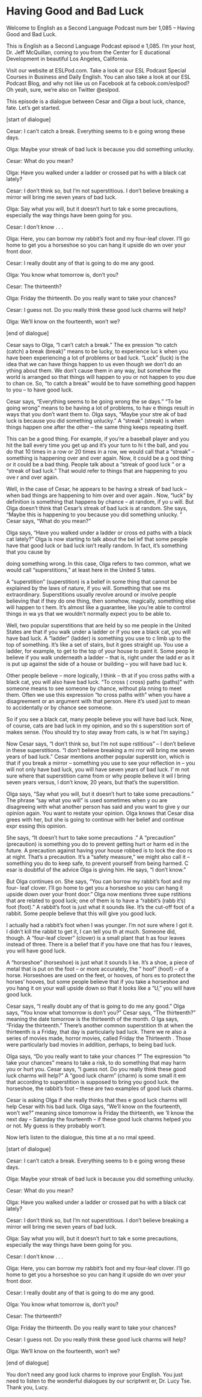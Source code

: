 # Having Good and Bad Luck

Welcome to English as a Second Language Podcast num ber 1,085 – Having Good and Bad Luck.

This is English as a Second Language Podcast episod e 1,085. I’m your host, Dr. Jeff McQuillan, coming to you from the Center for E ducational Development in beautiful Los Angeles, California.

Visit our website at ESLPod.com. Take a look at our  ESL Podcast Special Courses in Business and Daily English. You can also  take a look at our ESL Podcast Blog, and why not like us on Facebook at fa cebook.com/eslpod? Oh yeah, sure, we’re also on Twitter @eslpod.

This episode is a dialogue between Cesar and Olga a bout luck, chance, fate. Let’s get started.

[start of dialogue]

Cesar: I can’t catch a break. Everything seems to b e going wrong these days.

Olga: Maybe your streak of bad luck is because you did something unlucky.

Cesar: What do you mean?

Olga: Have you walked under a ladder or crossed pat hs with a black cat lately?

Cesar: I don’t think so, but I’m not superstitious.  I don’t believe breaking a mirror will bring me seven years of bad luck.

Olga: Say what you will, but it doesn’t hurt to tak e some precautions, especially the way things have been going for you.

Cesar: I don’t know . . .

Olga: Here, you can borrow my rabbit’s foot and my four-leaf clover. I’ll go home to get you a horseshoe so you can hang it upside do wn over your front door.

Cesar: I really doubt any of that is going to do me  any good.

Olga: You know what tomorrow is, don’t you?

Cesar: The thirteenth?

Olga: Friday the thirteenth. Do you really want to take your chances?

Cesar: I guess not. Do you really think these good luck charms will help?

Olga: We’ll know on the fourteenth, won’t we?

[end of dialogue]

Cesar says to Olga, “I can’t catch a break.” The ex pression “to catch (catch) a break (break)” means to be lucky, to experience luc k when you have been experiencing a lot of problems or bad luck. “Luck” (luck) is the idea that we can have things happen to us even though we don’t do an ything about them. We don’t cause them in any way, but somehow the world is arranged so that things will happen to you or not happen to you due to chan ce. So, “to catch a break” would be to have something good happen to you – to have good luck.

Cesar says, “Everything seems to be going wrong the se days.” “To be going wrong” means to be having a lot of problems, to hav e things result in ways that you don’t want them to. Olga says, “Maybe your stre ak of bad luck is because you did something unlucky.” A “streak” (streak) is when things happen one after the other – the same thing keeps repeating itself.

This can be a good thing. For example, if you’re a baseball player and you hit the ball every time you get up and it’s your turn to hi t the ball, and you do that 10 times in a row or 20 times in a row, we would call that a “streak” – something is happening over and over again. Now, it could be a g ood thing or it could be a bad thing. People talk about a “streak of good luck ” or a “streak of bad luck.” That would refer to things that are happening to you ove r and over again.

Well, in the case of Cesar, he appears to be having  a streak of bad luck – when bad things are happening to him over and over again . Now, “luck” by definition is something that happens by chance – at random, if yo u will. But Olga doesn’t think that Cesar’s streak of bad luck is at random.  She says, “Maybe this is happening to you because you did something unlucky. ” Cesar says, “What do you mean?”

Olga says, “Have you walked under a ladder or cross ed paths with a black cat lately?” Olga is now starting to talk about the bel ief that some people have that good luck or bad luck isn’t really random. In fact,  it’s something that you cause by

doing something wrong. In this case, Olga refers to  two common, what we would call “superstitions,” at least here in the United S tates.

A “superstition” (superstition) is a belief in some thing that cannot be explained by the laws of nature, if you will. Something that see ms extraordinary. Superstitions usually revolve around or involve people believing that if they do one thing, then somehow, magically, something else will happen to t hem. It’s almost like a guarantee, like you’re able to control things in wa ys that we wouldn’t normally expect you to be able to.

Well, two popular superstitions that are held by so me people in the United States are that if you walk under a ladder or if you see a  black cat, you will have bad luck. A “ladder” (ladder) is something you use to c limb up to the top of something. It’s like a set of stairs, but it goes straight up.  You use a ladder, for example, to get to the top of your house to paint it. Some peop le believe if you walk underneath a ladder – that is, right under the ladd er as it is put up against the side of a house or building – you will have bad luc k.

Other people believe – more logically, I think – th at if you cross paths with a black cat, you will also have bad luck. “To cross ( cross) paths (paths)” with someone means to see someone by chance, without pla nning to meet them. Often we use this expression “to cross paths with” when you have a disagreement or an argument with that person. Here it’s used just to mean to accidentally or by chance see someone.

So if you see a black cat, many people believe you will have bad luck. Now, of course, cats are bad luck in my opinion, and so thi s superstition sort of makes sense. (You should try to stay away from cats, is w hat I’m saying.)

Now Cesar says, “I don’t think so, but I’m not supe rstitious” – I don’t believe in these superstitions. “I don’t believe breaking a mi rror will bring me seven years of bad luck.” Cesar mentions another popular superstit ion, which is that if you break a mirror – something you use to see your reflection  in – you will not only have bad luck, you will have seven years of bad luck. I’ m not sure where that superstition came from or why people believe it wil l bring seven years versus, I don’t know, 20 years, but that’s the superstition.

Olga says, “Say what you will, but it doesn’t hurt to take some precautions.” The phrase “say what you will” is used sometimes when y ou are disagreeing with what another person has said and you want to give y our opinion again. You want to restate your opinion. Olga knows that Cesar disa grees with her, but she is going to continue with her belief and continue expr essing this opinion.

 She says, “It doesn’t hurt to take some precautions .” A “precaution” (precaution) is something you do to prevent getting hurt or harm ed in the future. A precaution against having your house robbed is to lock the doo rs at night. That’s a precaution. It’s a “safety measure,” we might also call it – something you do to keep safe, to prevent yourself from being harmed. C esar is doubtful of the advice Olga is giving him. He says, “I don’t know.”

But Olga continues on. She says, “You can borrow my  rabbit’s foot and my four- leaf clover. I’ll go home to get you a horseshoe so  you can hang it upside down over your front door.” Olga now mentions three supe rstitions that are related to good luck; one of them is to have a “rabbit’s (rabb it’s) foot (foot).” A rabbit’s foot is just what it sounds like. It’s the cut-off foot of a rabbit. Some people believe that this will give you good luck.

I actually had a rabbit’s foot when I was younger. I’m not sure where I got it. I didn’t kill the rabbit to get it, I can tell you th at much. Someone did, though. A “four-leaf clover” (clover) is a small plant that h as four leaves instead of three. There is a belief that if you have one that has fou r leaves, you will have good luck.

A “horseshoe” (horseshoe) is just what it sounds li ke. It’s a shoe, a piece of metal that is put on the foot – or more accurately, the “ hoof” (hoof) – of a horse. Horseshoes are used on the feet, or hooves, of hors es to protect the horses’ hooves, but some people believe that if you take a horseshoe and you hang it on your wall upside down so that it looks like a “U,” you will have good luck.

Cesar says, “I really doubt any of that is going to  do me any good.” Olga says, “You know what tomorrow is don’t you?” Cesar says, “The thirteenth?” meaning the date tomorrow is the thirteenth of the month. O lga says, “Friday the thirteenth.” There’s another common superstition th at when the thirteenth is a Friday, that day is particularly bad luck. There we re also a series of movies made, horror movies, called Friday the Thirteenth . Those were particularly bad movies in addition, perhaps, to being bad luck.

Olga says, “Do you really want to take your chances ?” The expression “to take your chances” means to take a risk, to do something  that may harm you or hurt you. Cesar says, “I guess not. Do you really think these good luck charms will help?” A “good luck charm” (charm) is some small it em that according to superstition is supposed to bring you good luck. the horseshoe, the rabbit’s foot – these are two examples of good luck charms.

Cesar is asking Olga if she really thinks that thes e good luck charms will help Cesar with his bad luck. Olga says, “We’ll know on the fourteenth, won’t we?” meaning since tomorrow is Friday the thirteenth, we ’ll know the next day – Saturday the fourteenth – if these good luck charms  helped you or not. My guess is they probably won’t.

Now let’s listen to the dialogue, this time at a no rmal speed.

[start of dialogue]

Cesar: I can’t catch a break. Everything seems to b e going wrong these days.

Olga: Maybe your streak of bad luck is because you did something unlucky.

Cesar: What do you mean?

Olga: Have you walked under a ladder or crossed pat hs with a black cat lately?

Cesar: I don’t think so, but I’m not superstitious.  I don’t believe breaking a mirror will bring me seven years of bad luck.

Olga: Say what you will, but it doesn’t hurt to tak e some precautions, especially the way things have been going for you.

Cesar: I don’t know . . .

Olga: Here, you can borrow my rabbit’s foot and my four-leaf clover. I’ll go home to get you a horseshoe so you can hang it upside do wn over your front door.

Cesar: I really doubt any of that is going to do me  any good.

Olga: You know what tomorrow is, don’t you?

Cesar: The thirteenth?

Olga: Friday the thirteenth. Do you really want to take your chances?

Cesar: I guess not. Do you really think these good luck charms will help?

Olga: We’ll know on the fourteenth, won’t we?

[end of dialogue]

 You don’t need any good luck charms to improve your  English. You just need to listen to the wonderful dialogues by our scriptwrit er, Dr. Lucy Tse. Thank you, Lucy.



